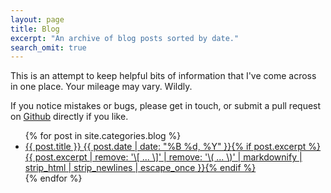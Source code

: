 ```yaml
---
layout: page
title: Blog
excerpt: "An archive of blog posts sorted by date."
search_omit: true
---
```


This is an attempt to keep helpful bits of information that I've come across in one place.
Your mileage may vary. Wildly.

If you notice mistakes or bugs, please get in touch, or submit a pull request on [Github](https://github.com/mmorse1217/mmorse1217.github.com) directly if you like.
<ul class="post-list">
{% for post in site.categories.blog %} 
  <li><article><a href="{{ site.url }}{{ post.url }}">{{ post.title }} <span class="entry-date"><time datetime="{{ post.date | date_to_xmlschema }}">{{ post.date | date: "%B %d, %Y" }}</time></span>{% if post.excerpt %} <span class="excerpt">{{ post.excerpt | remove: '\[ ... \]' | remove: '\( ... \)' | markdownify | strip_html | strip_newlines | escape_once }}</span>{% endif %}</a></article></li>
{% endfor %}
</ul>
